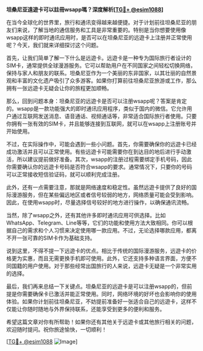 **坦桑尼亚遠遊卡可以註冊wsapp嗎？深度解析[[TG💪+ @esim1088](https://t.me/s/esim1088)]**

在当今全球化的世界里，旅行和通讯变得越来越便捷。对于计划前往坦桑尼亚的朋友们来说，了解当地的通信服务和工具是非常重要的。特别是当你想要使用像wsapp这样的即时通讯应用时，是否可以在坦桑尼亚的远遊卡上注册并正常使用呢？今天，我们就来详细探讨这个问题。

首先，让我们简单了解一下什么是远遊卡。远遊卡是一种专为国际旅行者设计的SIM卡，通常提供全球漫游服务。它可以帮助用户在不同国家之间轻松切换网络，保持与家人和朋友的联系。坦桑尼亚作为一个美丽的东非国家，以其壮丽的自然景观和丰富的文化遗产吸引了众多游客。如果你打算前往坦桑尼亚旅游或工作，那么拥有一张远遊卡无疑会让你的旅程更加顺畅。

那么，回到问题本身：坦桑尼亚的远遊卡是否可以注册wsapp呢？答案是肯定的。wsapp是一款功能强大的即时通讯应用程序，类似于国内的微信。它允许用户通过互联网发送消息、语音通话、视频通话等，非常适合国际旅行者使用。只要你拥有一张有效的SIM卡，并且能够连接到互联网，就可以在wsapp上注册账号并开始使用。

不过，在实际操作中，可能会遇到一些小问题。首先，你需要确保你的远遊卡已经成功激活并且可以正常使用。有些远遊卡可能需要你在到达目的地后进行手动激活，所以建议提前做好准备。其次，wsapp的注册过程需要绑定手机号码，因此你需要确认你的远遊卡号码是否符合wsapp的要求。通常情况下，只要你的号码可以正常接收短信验证码，就可以顺利完成注册。

此外，还有一点需要注意，那就是网络速度和稳定性。虽然远遊卡提供了良好的国际漫游服务，但在某些偏远地区或者信号较弱的地方，网络质量可能会受到影响。因此，在使用wsapp时，尽量选择信号较好的地方进行操作，以确保通讯流畅。

当然，除了wsapp之外，还有其他许多即时通讯应用可供选择。比如WhatsApp、Telegram、Line等等，它们的功能和使用方法大致相同。你可以根据自己的需求和个人习惯来决定使用哪一款应用。不过，无论选择哪款应用，都离不开一张可靠的SIM卡作为基础支持。

说到这里，不得不提一下远遊卡的优点。相比于传统的国际漫游服务，远遊卡的价格更为实惠，而且无需更换手机即可使用。此外，它还支持多种语言界面，方便不同国籍的用户使用。对于那些经常出国旅行的人来说，远遊卡无疑是一个非常实用的选择。

最后，我们再来总结一下关键点。坦桑尼亚的远遊卡是可以注册wsapp的，但前提是你需要确保卡已激活并能正常使用。同时，网络环境的好坏也会影响你的使用体验。如果你计划前往坦桑尼亚，不妨提前准备好一张适合自己的远遊卡，这样不仅能让你随时随地与外界保持联系，还能享受到更多的便利和服务。

希望这篇文章对你有所帮助！如果你还有其他关于远遊卡或其他旅行相关的问题，欢迎随时提问。祝你旅途愉快，一切顺利！

[[TG💪+ @esim1088](https://t.me/s/esim1088) ![Image](https://i.postimg.cc/4NQfJmqS/Snipaste-2025-05-13-00-14-12.png)]